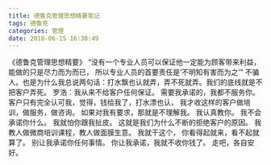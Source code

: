```yaml
---
title: 德鲁克管理思想精要笔记
tags: 德鲁克
categories: 管理
date: 2018-06-15 16:38:49
---
```


《德鲁克管理思想精要》
“没有一个专业人员可以保证他一定能为顾客带来利益，能做的只是尽力而为而已，
所以专业人员的首要责任是‘不明知有害而为之’”
不骗人。也是为什么我总说两句话：打水飘也认就弄，弄不死就弄。我们的底线就是不把客户弄死。
罗浩：我从来不给客户任何保证。
需要我承诺的，我都不服务你。
客户只有完全认可我，觉得，钱给我了，打水漂也认，
我才收这样的客户做培训，做服务，做咨询。
如果对我有要求，那就是不理解我。
我认真教你。
我不会承诺你什么。
我就怕你跟我扯皮。
这就是我们为什么不断的拒绝客户的原因。
我教人做微商培训课程，教人做面膜生意。
我就干这个，
你看得起就来，看不起就算了。
别让我承诺你任何事情。
你让我承诺，我就不收你钱了。
走吧，各自安好。